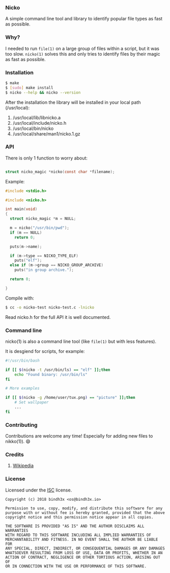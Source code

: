 ### Nicko

A simple command line tool and library to identify
popular file types as fast as possible.

### Why?

I needed to run `file(1)` on a large group of files within a
script, but it was too slow. `nicko(1)` solves this and only
tries to identify files by their magic as fast as possible.

### Installation

```bash
$ make
$ [sudo] make install
$ nicko --help && nicko --version
```

After the installation the library will be installed in your local path
(/usr/local):

1. /usr/local/lib/libnicko.a
2. /usr/local/include/nicko.h
3. /usr/local/bin/nicko
4. /usr/local/share/man1/nicko.1.gz

### API

There is only 1 function to worry about:

```c

struct nicko_magic *nicko(const char *filename);

```

Example:

```c
#include <stdio.h>

#include <nicko.h>

int main(void)
{
  struct nicko_magic *m = NULL;

  m = nicko("/usr/bin/pwd");
  if (m == NULL)
    return 0;

  puts(m->name);

  if (m->type == NICKO_TYPE_ELF)
    puts("elf");
  else if (m->group == NICKO_GROUP_ARCHIVE)
    puts("in group archive.");

  return 0;

}
```

Compile with:

```bash
$ cc -o nicko-test nicko-test.c -lnicko
```

Read nicko.h for the full API it is well documented.


### Command line

nicko(1) is also a command line tool (like `file(1)` but with less
features).

It is desgiend for scripts, for example:

```bash
#!/usr/bin/bash

if [[ $(nicko -t /usr/bin/ls) == "elf" ]];then
    echo "Found binary: /usr/bin/ls"
fi

# More examples

if [[ $(nicko -g /home/user/tux.png) == "picture" ]];then
    # Set wallpaper
    ...
fi
```

### Contributing

Contributions are welcome any time!
Especially for adding new files to nikko(1)). :smile:

### Credits

1. [Wikipedia](https://en.wikipedia.org/wiki/List_of_file_signatures)

### License

Licensed under the [ISC](https://opensource.org/licenses/ISC) license.

    Copyright (c) 2018 bindh3x <os@bindh3x.io>

    Permission to use, copy, modify, and distribute this software for any
    purpose with or without fee is hereby granted, provided that the above
    copyright notice and this permission notice appear in all copies.

    THE SOFTWARE IS PROVIDED "AS IS" AND THE AUTHOR DISCLAIMS ALL
    WARRANTIES
    WITH REGARD TO THIS SOFTWARE INCLUDING ALL IMPLIED WARRANTIES OF
    MERCHANTABILITY AND FITNESS. IN NO EVENT SHALL THE AUTHOR BE LIABLE FOR
    ANY SPECIAL, DIRECT, INDIRECT, OR CONSEQUENTIAL DAMAGES OR ANY DAMAGES
    WHATSOEVER RESULTING FROM LOSS OF USE, DATA OR PROFITS, WHETHER IN AN
    ACTION OF CONTRACT, NEGLIGENCE OR OTHER TORTIOUS ACTION, ARISING OUT OF
    OR IN CONNECTION WITH THE USE OR PERFORMANCE OF THIS SOFTWARE.

